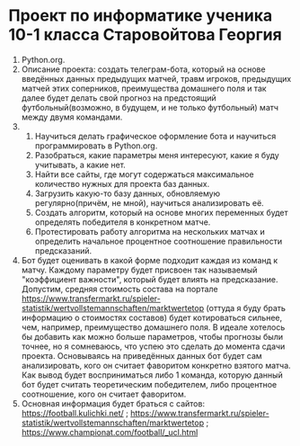 # Проект по информатике ученика 10-1 класса Старовойтова Георгия

1) Python.org.
2) Описание проекта: создать телеграм-бота, который на основе введённых данных предыдущих матчей, травм игроков, предыдущих матчей этих соперников, преимущества домашнего поля и так далее будет делать свой прогноз на предстоящий футбольный(возможно, в будущем, и не только футбольный) матч между двумя командами.
3) 1. Научиться делать графическое оформление бота и  научиться программировать в Python.org.
   2. Разобраться, какие параметры меня интересуют, какие я буду учитывать, а какие нет.
   3. Найти все сайты, где могут содержаться максимальное количество нужных для проекта баз данных.
   4. Загрузить какую-то базу данных, обновляемую регулярно(причём, не мной), научиться анализировать её.
   5. Создать алгоритм, который на основе многих переменных будет определять победителя в конкретном матче.
   6. Протестировать работу алгоритма на нескольких матчах и определить начальное процентное соотношение правильности предсказаний.
4) Бот будет оценивать в какой форме подходит каждая из команд к матчу. Каждому параметру будет присвоен так называемый "коэффициент важности", который будет влиять на предсказание. Допустим, средняя стоимость состава на портале https://www.transfermarkt.ru/spieler-statistik/wertvollstemannschaften/marktwertetop (оттуда я буду брать информацию о стоимостях составов) будет котироваться сильнее, чем, например, преимущество домашнего поля. В идеале хотелось бы добавить как можно больше параметров, чтобы прогнозы были точнее, но я сомневаюсь, что успею это сделать до момента сдачи проекта. Основываясь на приведённых данных бот будет сам анализировать, кого он считает фаворитом конкретно взятого матча.
Как вывод будет восприниматься либо 1 команда, которую данный бот будет считать теоретическим победителем, либо процентное соотношение, кого он считает фаворитом.
5) Основная информация будет браться с сайтов: https://football.kulichki.net/ ; https://www.transfermarkt.ru/spieler-statistik/wertvollstemannschaften/marktwertetop ; https://www.championat.com/football/_ucl.html
